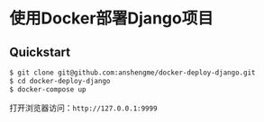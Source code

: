 # 使用Docker部署Django项目

## Quickstart

```bash
$ git clone git@github.com:anshengme/docker-deploy-django.git
$ cd docker-deploy-django
$ docker-compose up
```

打开浏览器访问：`http://127.0.0.1:9999`
